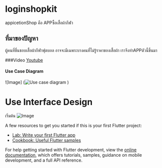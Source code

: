 # loginshopkit

appicetionShop คือ APPซื้อเสื้อผ้ากีฬา

## ที่มาของปัญหา

ผู้คนที่ชื่นชอบเสื้อผ้ากีฬาฟุตบอล อาจจะมีเฉพาะบางคนที่ไม่รู้ราคาของเสื้อผ้า เราจึงทำAPPตัวนี้ขึ้นมา

###Video
[Youtube](https://youtu.be/TudIeAYi_6c)


#### Use Case Diagram
![Image] (![Use case diagram](https://user-images.githubusercontent.com/109132755/196706113-ec75c6bb-c8da-428a-87c9-88deb1d63e57.jpg)
)


# Use Interface Design
เริ่มต้น
![Image](![login](https://user-images.githubusercontent.com/109132755/196706847-60541886-63e9-42ec-b663-5f64b7de86ec.jpg)
)


A few resources to get you started if this is your first Flutter project:

- [Lab: Write your first Flutter app](https://docs.flutter.dev/get-started/codelab)
- [Cookbook: Useful Flutter samples](https://docs.flutter.dev/cookbook)

For help getting started with Flutter development, view the
[online documentation](https://docs.flutter.dev/), which offers tutorials,
samples, guidance on mobile development, and a full API reference.
